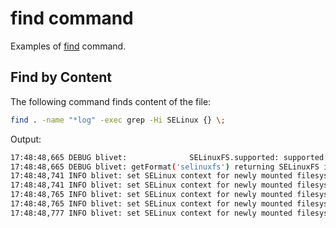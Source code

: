 # find command

Examples of [find](https://www.redhat.com/sysadmin/linux-find-command) command.

## Find by Content

The following command finds content of the file:

```bash
find . -name "*log" -exec grep -Hi SELinux {} \;
```

Output:

```bash
17:48:48,665 DEBUG blivet:              SELinuxFS.supported: supported: False ;
17:48:48,665 DEBUG blivet: getFormat('selinuxfs') returning SELinuxFS instance with object id 133
17:48:48,741 INFO blivet: set SELinux context for newly mounted filesystem root at / to system_u:object_r:root_t:s0
17:48:48,741 INFO blivet: set SELinux context for newly mounted filesystem lost+found directory at /lost+found to system_u:object_r:lost_found_t:s0
17:48:48,765 INFO blivet: set SELinux context for newly mounted filesystem root at /boot to system_u:object_r:boot_t:s0
17:48:48,765 INFO blivet: set SELinux context for newly mounted filesystem lost+found directory at /boot/lost+found to system_u:object_r:lost_found_t:s0
17:48:48,777 INFO blivet: set SELinux context for newly mounted filesystem root at /dev to system_u:object_r:device_t:s0
```